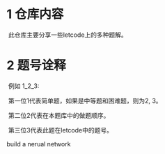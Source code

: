 # 1 仓库内容

​	此仓库主要分享一些letcode上的多种题解。

# 2  题号诠释

​	例如 1_2_3: 

​		第一位1代表简单题，如果是中等题和困难题，则为2, 3。

​		第二位2代表在本题库中的做题顺序。

​		第三位3代表此题在letcode中的题号。

build a nerual network